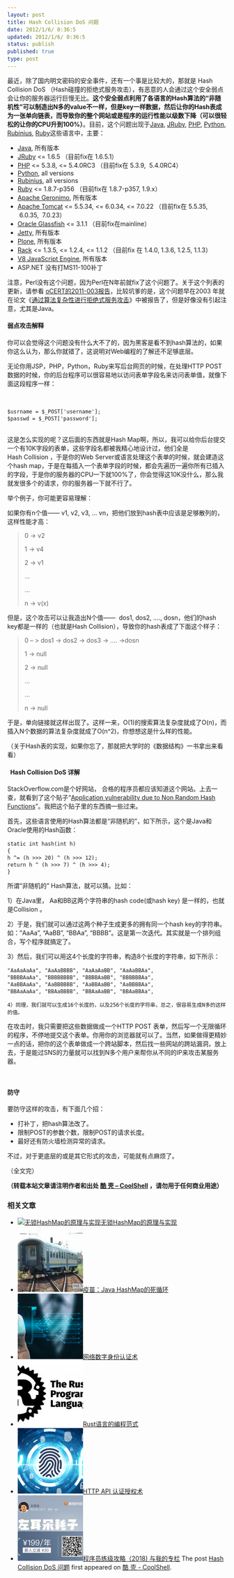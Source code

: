 ```yaml
---
layout: post
title: Hash Collision DoS 问题
date: 2012/1/6/ 0:36:5
updated: 2012/1/6/ 0:36:5
status: publish
published: true
type: post
---
```


最近，除了国内明文密码的安全事件，还有一个事是比较大的，那就是 Hash Collision DoS （Hash碰撞的拒绝式服务攻击），有恶意的人会通过这个安全弱点会让你的服务器运行巨慢无比。**这个安全弱点利用了各语言的Hash算法的“非随机性”可以制造出N多的value不一样，但是key一样数据，然后让你的Hash表成为一张单向链表，而导致你的整个网站或是程序的运行性能以级数下降（可以很轻松的让你的CPU升到100%）**。目前，这个问题出现于[Java](http://www.java.com/), [JRuby](http://jruby.org/), [PHP](http://www.php.net/), [Python](http://python.org/), [Rubinius](http://rubini.us/), [Ruby](http://www.ruby-lang.org/)这些语言中，主要：


* [Java](http://www.java.com), 所有版本
* [JRuby](http://jruby.org/) <= 1.6.5 （目前fix在 1.6.5.1）
* [PHP](http://www.php.net/) <= 5.3.8, <= 5.4.0RC3 （目前fix在 5.3.9,  5.4.0RC4）
* [Python](http://python.org/), all versions
* [Rubinius](http://rubini.us/), all versions
* [Ruby](http://www.ruby-lang.org/) <= 1.8.7-p356 （目前fix在 1.8.7-p357, 1.9.x）
* [Apache Geronimo](http://geronimo.apache.org/), 所有版本
* [Apache Tomcat](http://tomcat.apache.org/) <= 5.5.34, <= 6.0.34, <= 7.0.22 （目前fix在 5.5.35,  6.0.35,  7.0.23）
* [Oracle Glassfish](http://glassfish.java.net/) <= 3.1.1 （目前fix在mainline）
* [Jetty](http://www.eclipse.org/jetty/), 所有版本
* [Plone](http://plone.org/), 所有版本
* [Rack](http://rack.rubyforge.org/) <= 1.3.5, <= 1.2.4, <= 1.1.2 （目前fix 在 1.4.0, 1.3.6, 1.2.5, 1.1.3）
* [V8 JavaScript Engine](http://code.google.com/p/v8/), 所有版本
* ASP.NET 没有打MS11-100补丁


注意，Perl没有这个问题，因为Perl在N年前就fix了这个问题了。关于这个列表的更新，请参看 [oCERT的2011-003报告](http://www.ocert.org/advisories/ocert-2011-003.html)，比较坑爹的是，这个问题早在2003 年就在论文《[通过算法复杂性进行拒绝式服务攻击](http://www.cs.rice.edu/~scrosby/hash/CrosbyWallach_UsenixSec2003.pdf)》中被报告了，但是好像没有引起注意，尤其是Java。


#### 弱点攻击解释


你可以会觉得这个问题没有什么大不了的，因为黑客是看不到hash算法的，如果你这么认为，那么你就错了，这说明对Web编程的了解还不足够底层。



无论你用JSP，PHP，Python，Ruby来写后台网页的时候，在处理HTTP POST数据的时候，你的后台程序可以很容易地以访问表单字段名来访问表单值，就像下面这段程序一样：



```


$usrname = $_POST['username'];
$passwd = $_POST['password'];


```

这是怎么实现的呢？这后面的东西就是Hash Map啊，所以，我可以给你后台提交一个有10K字段的表单，这些字段名都被我精心地设计过，他们全是Hash Collision ，于是你的Web Server或语言处理这个表单的时候，就会建造这个hash map，于是在每插入一个表单字段的时候，都会先遍历一遍你所有已插入的字段，于是你的服务器的CPU一下就100%了，你会觉得这10K没什么，那么我就发很多个的请求，你的服务器一下就不行了。


举个例子，你可能更容易理解：


如果你有n个值—— v1, v2, v3, … vn，把他们放到hash表中应该是足够散列的，这样性能才高：



> 0 -> v2  
> 
> 1 -> v4  
> 
> 2 -> v1  
> 
> …  
> 
> …  
> 
> n -> v(x)
> 
> 


但是，这个攻击可以让我造出N个值——  dos1, dos2, …., dosn，他们的hash key都是一样的（也就是Hash Collision），导致你的hash表成了下面这个样子：



> 0 – > dos1 -> dos2 -> dos3 -> …. ->dosn  
> 
> 1 -> null  
> 
> 2 -> null  
> 
> …  
> 
> …  
> 
> n -> null
> 
> 


于是，单向链接就这样出现了。这样一来，O(1)的搜索算法复杂度就成了O(n)，而插入N个数据的算法复杂度就成了O(n^2)，你想想这是什么样的性能。


（关于Hash表的实现，如果你忘了，那就把大学时的《数据结构》一书拿出来看看）


####   Hash Collision DoS 详解


StackOverflow.com是个好网站， 合格的程序员都应该知道这个网站。上去一查，就看到了这个贴子“[Application vulnerability due to Non Random Hash Functions](http://stackoverflow.com/questions/8669946/application-vulnerability-due-to-non-random-hash-functions "Application vulnerability due to Non Random Hash Functions")”。我把这个贴子里的东西摘一些过来。


首先，这些语言使用的Hash算法都是“非随机的”，如下所示，这个是Java和Oracle使用的Hash函数：



```
static int hash(int h)
{
h ^= (h >>> 20) ^ (h >>> 12);
return h ^ (h >>> 7) ^ (h >>> 4);
}
```

所谓“非随机的” Hash算法，就可以猜。比如：


1）在Java里， Aa和BB这两个字符串的hash code(或hash key) 是一样的，也就是Collision 。


2）于是，我们就可以通过这两个种子生成更多的拥有同一个hash key的字符串。如：”AaAa”, “AaBB”, “BBAa”, “BBBB”。这是第一次迭代。其实就是一个排列组合，写个程序就搞定了。


3）然后，我们可以用这4个长度的字符串，构造8个长度的字符串，如下所示：



```
"AaAaAaAa", "AaAaBBBB", "AaAaAaBB", "AaAaBBAa", 
"BBBBAaAa", "BBBBBBBB", "BBBBAaBB", "BBBBBBAa", 
"AaBBAaAa", "AaBBBBBB", "AaBBAaBB", "AaBBBBAa", 
"BBAaAaAa", "BBAaBBBB", "BBAaAaBB", "BBAaBBAa",
```

`4）同理，我们就可以生成16个长度的，以及256个长度的字符串，总之，很容易生成N多的这样的值。`


在攻击时，我只需要把这些数据做成一个HTTP POST 表单，然后写一个无限循环的程序，不停地提交这个表单。你用你的浏览器就可以了。当然，如果做得更精妙一点的话，把你的这个表单做成一个跨站脚本，然后找一些网站的跨站漏洞，放上去，于是能过SNS的力量就可以找到N多个用户来帮你从不同的IP来攻击某服务器。


 


#### 防守


要防守这样的攻击，有下面几个招：


* 打补丁，把hash算法改了。
* 限制POST的参数个数，限制POST的请求长度。
* 最好还有防火墙检测异常的请求。


不过，对于更底层的或是其它形式的攻击，可能就有点麻烦了。


（全文完）



**（转载本站文章请注明作者和出处 [酷 壳 – CoolShell](https://coolshell.cn/) ，请勿用于任何商业用途）**



### 相关文章

* [![无锁HashMap的原理与实现](../wp-content/uploads/2013/05/图1-3-150x150.jpg)](https://coolshell.cn/articles/9703.html)[无锁HashMap的原理与实现](https://coolshell.cn/articles/9703.html)
* [![疫苗：Java HashMap的死循环](../wp-content/uploads/2013/05/race_condition-150x150.jpg)](https://coolshell.cn/articles/9606.html)[疫苗：Java HashMap的死循环](https://coolshell.cn/articles/9606.html)
* [![网络数字身份认证术](../wp-content/uploads/2022/01/iStock-1175502114-150x150.png)](https://coolshell.cn/articles/21708.html)[网络数字身份认证术](https://coolshell.cn/articles/21708.html)
* [![Rust语言的编程范式](../wp-content/uploads/2020/03/rust-social-wide-150x150.jpg)](https://coolshell.cn/articles/20845.html)[Rust语言的编程范式](https://coolshell.cn/articles/20845.html)
* [![HTTP API 认证授权术](../wp-content/uploads/2019/05/Authorization-360x200-1-150x150.png)](https://coolshell.cn/articles/19395.html)[HTTP API 认证授权术](https://coolshell.cn/articles/19395.html)
* [![程序员练级攻略（2018)  与我的专栏](../wp-content/uploads/2018/05/300x262-150x150.jpg)](https://coolshell.cn/articles/18360.html)[程序员练级攻略（2018) 与我的专栏](https://coolshell.cn/articles/18360.html)
The post [Hash Collision DoS 问题](https://coolshell.cn/articles/6424.html) first appeared on [酷 壳 - CoolShell](https://coolshell.cn).